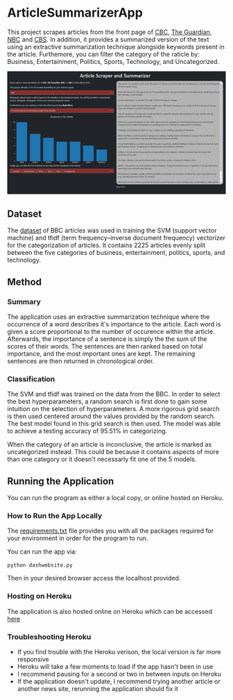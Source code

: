 # ArticleSummarizerApp
This project scrapes articles from the front page of [CBC](https://www.cbc.ca/news/canada), [The Guardian](https://www.theguardian.com/international), [NBC](https://www.nbcnews.com/) and [CBS](https://www.cbsnews.com/). In addition, it provides a summarized version of the text using an extractive summarization technique alongside keywords present in the article. Furthemore, you can filter the category of the raticle by: Business, Entertainment, Politics, Sports, Technology, and Uncategorized.

<p align="center">
  <img src="pictures/screenshot.PNG" alt="Screenshot Application"/>
</p>

## Dataset
The [dataset](http://mlg.ucd.ie/datasets/bbc.html) of BBC articles was used in training the SVM (support vector machine) and tfidf (term frequency–inverse document frequency) vectorizer for the categorization of articles. It contains 2225 articles evenly split between the five categories of business, entertainment, politics, sports, and technology.

## Method
### Summary 
The application uses an extractive summarization technique where the occurrence of a word describes it's importance to the article. Each word is given a score proportional to the number of occurence within the article. Afterwards, the importance of a sentence is simply the the sum of the scores of their words. The sentences are then ranked based on total importance, and the most important ones are kept. The remaining sentences are then returned in chronological order.

### Classification
The SVM and tfidf was trained on the data from the BBC. In order to select the best hyperparameters, a random search is first done to gain some intuition on the selection of hyperparameters. A more rigorous grid search is then used centered around the values provided by the random search. The best model found in this grid search is then used. The model was able to achieve a testing accuracy of 95.51% in categorizing. 

When the category of an article is inconclusive, the article is marked as uncategorized instead. This could be because it contains aspects of more than one category or it doesn't necessarly fit one of the 5 models.

## Running the Application

You can run the program as either a local copy, or online hosted on Heroku.

### How to Run the App Locally

The [requirements.txt](requirements.txt) file provides you with all the packages required for your environment in order for the program to run. 

You can run the app via:

    python dashwebsite.py

Then in your desired browser access the localhost provided. 

### Hosting on Heroku

The application is also hosted online on Heroku which can be accessed [here](https://articlesummarizerapp.herokuapp.com/)
  
### Troubleshooting Heroku
- If you find trouble with the Heroku verison, the local version is far more responsive
- Heroku will take a few moments to load if the app hasn't been in use
- I recommend pausing for a second or two in between inputs on Heroku
- If the application doesn't update, I recommend trying another article or another news site, rerunning the application should fix it
